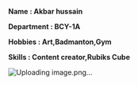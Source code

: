 **Name : Akbar hussain**

**Department : BCY-1A**

**Hobbies : Art,Badmanton,Gym**

**Skills : Content creator,Rubiks Cube**



![Uploading image.png…]()
